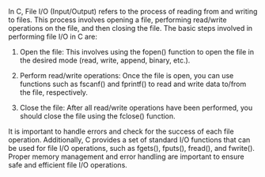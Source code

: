 In C, File I/O (Input/Output) refers to the process of reading from and writing to files. This process involves opening a file, performing read/write operations on the file, and then closing the file. The basic steps involved in performing file I/O in C are:

1. Open the file: This involves using the fopen() function to open the file in the desired mode (read, write, append, binary, etc.).

2. Perform read/write operations: Once the file is open, you can use functions such as fscanf() and fprintf() to read and write data to/from the file, respectively.

3. Close the file: After all read/write operations have been performed, you should close the file using the fclose() function.

It is important to handle errors and check for the success of each file operation. Additionally, C provides a set of standard I/O functions that can be used for file I/O operations, such as fgets(), fputs(), fread(), and fwrite(). Proper memory management and error handling are important to ensure safe and efficient file I/O operations.
